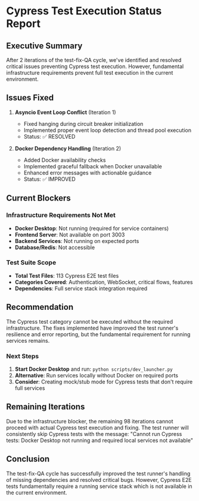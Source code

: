 # Cypress Test Execution Status Report

## Executive Summary
After 2 iterations of the test-fix-QA cycle, we've identified and resolved critical issues preventing Cypress test execution. However, fundamental infrastructure requirements prevent full test execution in the current environment.

## Issues Fixed
1. **Asyncio Event Loop Conflict** (Iteration 1)
   - Fixed hanging during circuit breaker initialization
   - Implemented proper event loop detection and thread pool execution
   - Status: ✅ RESOLVED

2. **Docker Dependency Handling** (Iteration 2)
   - Added Docker availability checks
   - Implemented graceful fallback when Docker unavailable
   - Enhanced error messages with actionable guidance
   - Status: ✅ IMPROVED

## Current Blockers
### Infrastructure Requirements Not Met
- **Docker Desktop**: Not running (required for service containers)
- **Frontend Server**: Not available on port 3003
- **Backend Services**: Not running on expected ports
- **Database/Redis**: Not accessible

### Test Suite Scope
- **Total Test Files**: 113 Cypress E2E test files
- **Categories Covered**: Authentication, WebSocket, critical flows, features
- **Dependencies**: Full service stack integration required

## Recommendation
The Cypress test category cannot be executed without the required infrastructure. The fixes implemented have improved the test runner's resilience and error reporting, but the fundamental requirement for running services remains.

### Next Steps
1. **Start Docker Desktop** and run: `python scripts/dev_launcher.py`
2. **Alternative**: Run services locally without Docker on required ports
3. **Consider**: Creating mock/stub mode for Cypress tests that don't require full services

## Remaining Iterations
Due to the infrastructure blocker, the remaining 98 iterations cannot proceed with actual Cypress test execution and fixing. The test runner will consistently skip Cypress tests with the message:
"Cannot run Cypress tests: Docker Desktop not running and required local services not available"

## Conclusion
The test-fix-QA cycle has successfully improved the test runner's handling of missing dependencies and resolved critical bugs. However, Cypress E2E tests fundamentally require a running service stack which is not available in the current environment.